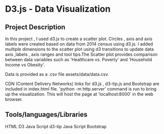 
# D3.js - Data Visualization

## Project Description

In this project , I used d3.js to create a scatter plot. Circles , axis and axis labels were created based on data from 2014 census using d3.js. I added multiple dimensions to the scatter plot using d3 transitions to update data axis ,labels , axis ranges and tool tips.The Scatter plot provides comparison between data variables such as 'Healthcare vs. Poverty' and 'Household Income vs Obesity'.

Data is provided as a .csv file assets/data/data.csv.

CDN (Content Delivery Networks) links for d3.js , d3-tip.js and Bootstrap are included in index.html file.
'python -m http.server' command is run to bring up the visualization. This will host the page at 'localhost:8000' in the web browser.

## Tools/languages/Libraries

HTML
D3 Java Script
d3-tip Java Script
Bootstrap
